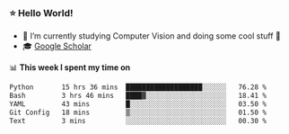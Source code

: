 ### ⭐️ Hello World!

<!--
**hologerry/hologerry** is a ✨ _special_ ✨ repository because its `README.md` (this file) appears on your GitHub profile.

Here are some ideas to get you started:

- 🔭 I’m currently working and studying on Computer Vision
- 🌱 I’m currently learning at Peking University
- 💬 Ask me about 
- 📫 How to reach me: E-mail
- 😄 Pronouns: he/his
- ⚡ Fun fact: Music is the Power
-->


- 🔭 I’m currently studying Computer Vision and doing some cool stuff 🤖
- 🎓 [Google Scholar](https://scholar.google.com/citations?user=3ykqW9wAAAAJ&hl=en)


📊 **This week I spent my time on**

<!--START_SECTION:waka-->

```txt
Python       15 hrs 36 mins  ███████████████████░░░░░░   76.28 %
Bash         3 hrs 46 mins   ████▓░░░░░░░░░░░░░░░░░░░░   18.41 %
YAML         43 mins         █░░░░░░░░░░░░░░░░░░░░░░░░   03.50 %
Git Config   18 mins         ▒░░░░░░░░░░░░░░░░░░░░░░░░   01.50 %
Text         3 mins          ░░░░░░░░░░░░░░░░░░░░░░░░░   00.30 %
```

<!--END_SECTION:waka-->
